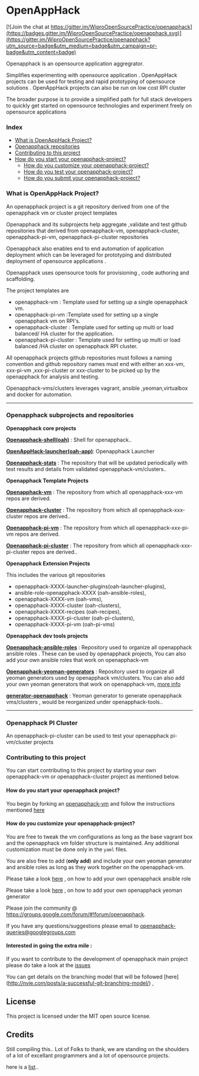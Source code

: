# OpenAppHack

[![Join the chat at https://gitter.im/WiproOpenSourcePractice/openapphack](https://badges.gitter.im/WiproOpenSourcePractice/openapphack.svg)](https://gitter.im/WiproOpenSourcePractice/openapphack?utm_source=badge&utm_medium=badge&utm_campaign=pr-badge&utm_content=badge)

Openapphack is an opensource application aggregrator.

Simplifies experimenting with opensource application . OpenAppHack projects can be used for testing and rapid prototyping of opensource solutions . OpenAppHack projects can also be run on low cost RPI cluster

The broader purpose is to provide a simplified path for full stack developers to quickly get started on opensource technologies and experiment freely on opensource applications

### Index

- [What is OpenAppHack Project?](https://github.com/WiproOpenSourcePractice/openapphack#what-is-openapphack-vm-project)
- [Openapphack repositories](https://github.com/WiproOpenSourcePractice/openapphack#openapphack-repositories)
- [Contributing to this project](https://github.com/WiproOpenSourcePractice/openapphack#contributing-to-this-project)
- [How do you start your openapphack-project?](https://github.com/WiproOpenSourcePractice/openapphack#how-do-you-start-your-openapphack-project)
  - [How do you customize your openapphack-project?](https://github.com/WiproOpenSourcePractice/openapphack#how-do-you-customize-your-openapphack-project)
  - [How do you test your openapphack-project?](https://github.com/WiproOpenSourcePractice/openapphack#how-do-you-test-your-openapphack-project)
  - [How do you submit your openapphack-project?](https://github.com/WiproOpenSourcePractice/openapphack#how-do-you-submit-your-openapphack-project)


### What is OpenAppHack Project?

An openapphack project is a git repository derived from one of the openapphack vm or cluster project templates

Openapphack and its subprojects help aggregate ,validate and test github repositories that derived from  openapphack-vm, openapphack-cluster, openapphack-pi-vm, openapphack-pi-cluster repositories

Openapphack also enables end to end automation of application deployment which can be leveraged for prototyping and distributed deployment of opensource applications . 

Openapphack uses opensource tools for provisioning , code authoring and scaffolding.

The project templates are

- openapphack-vm  : Template used for setting up a single openapphack vm. 
- openapphack-pi-vm :Template used for setting up a single openapphack vm on RPI's.
- openapphack-cluster : Template used for setting up multi or  load balanced/ HA cluster for the application.
- openapphack-pi-cluster : Template used for setting up multi or  load balanced /HA cluster on openapphack RPI cluster.

All openapphack projects github repositories must follows a naming convention and github repository names must end with either an xxx-vm, xxx-pi-vm ,xxx-pi-cluster or xxx-cluster to be picked up by the openapphack for analysis and testing.  

Openapphack-vms/clusters leverages vagrant, ansible ,yeoman,virtualbox and docker for automation. 

***

### Openapphack subprojects and repositories 

**Openapphack core projects**

[**Openapphack-shell(oah)**](https://github.com/WiproOpenSourcePractice/openapphack-shell) : Shell for openapphack.. 

[**OpenAppHack-launcher(oah-app)**](): Openapphack Launcher 

[**Openapphack-stats**](https://github.com/WiproOpenSourcePractice/openapphack-stats) : The repository that will be updated periodically with test results and details from validated openapphack-vm/clusters.. 

**Openapphack Template Projects**

[**Openapphack-vm**](https://github.com/WiproOpenSourcePractice/openapphack-vm) : The repository from which all openapphack-xxx-vm repos are derived. 

[**Openapphack-cluster**](https://github.com/WiproOpenSourcePractice/openapphack-cluster) : The repository from which all openapphack-xxx-cluster repos are derived.. 

[**Openapphack-pi-vm**](https://github.com/WiproOpenSourcePractice/openapphack-pi-vm) : The repository from which all openapphack-xxx-pi-vm repos are derived. 

[**Openapphack-pi-cluster**](https://github.com/WiproOpenSourcePractice/openapphack-pi-cluster) : The repository from which all openapphack-xxx-pi-cluster repos are derived.. 

**Openapphack Extension Projects**

This includes the various git repositories 

- openapphack-XXXX-launcher-plugins(oah-launcher-plugins),
- ansible-role-openapphack-XXXX (oah-ansible-roles),
- openapphack-XXXX-vm (oah-vms),
- openapphack-XXXX-cluster (oah-clusters),
- openapphack-XXXX-recipes (oah-recipes),
- openapphack-XXXX-pi-cluster (oah-pi-clusters),
- openapphack-XXXX-pi-vm (oah-pi-vms)

**Openapphack dev tools projects**

[**Openapphack-ansible-roles**](https://github.com/WiproOpenSourcePractice/openapphack-ansible-roles) : Repository used to organize all openapphack ansible roles . These can be used by openapphack projects, You can also add your own ansible roles that work on openapphack-vm

[**Openapphack-yeoman-generators**](https://github.com/WiproOpenSourcePractice/openapphack-yeoman-generators) : Repository used to organize  all yeoman generators used by openapphack vm/clusters. You can also add your own yeoman generators that work on openapphack-vm, [more info](https://github.com/WiproOpenSourcePractice/openapphack-yeoman-generators/wiki/Openapphack-Yeoman-Generators) 

[**generator-openapphack**](https://github.com/WiproOpenSourcePractice/generator-openapphack) : Yeoman generator to generate openapphack vms/clusters , would be reorganized under openapphack-tools.. 

***
### Openapphack PI Cluster

An openapphack-pi-cluster can be used to test your openapphack pi-vm/cluster projects



### Contributing to this project

You can start contributing to this project by starting your own openapphack-vm or openapphack-cluster project as mentioned below.

#### How do you start your openapphack project?

You begin by forking an [openapphack-vm](https://github.com/WiproOpenSourcePractice/openapphack-vm/) and follow the instructions mentioned [here](https://github.com/WiproOpenSourcePractice/openapphack-vm/blob/master/README.md)

#### How do you customize your openapphack-project?

You are free to tweak the vm configurations as long as the base vagrant box and the openapphack vm folder structure is maintained. Any additional customization must be done only in the `yaml` files.

You are also free to add (**only add**) and include your own yeoman generator and ansible roles as long as they work together on the openapphack-vm.

Please take a look [here](https://github.com/WiproOpenSourcePractice/openapphack-ansible-roles/wiki/Openapphack-Ansible-Roles) , on how to add your own openapphack ansible role

Please take a look [here](https://github.com/WiproOpenSourcePractice/openapphack-yeoman-generators/wiki/Openapphack-Yeoman-Generators) , on how to add your own openapphack yeoman generator


Please join the community @ https://groups.google.com/forum/#!forum/openapphack. 

If you have any questions/suggestions please email to [openapphack-queries@googlegroups.com](mailto:openapphack-queries@googlegroups.com) 

#### Interested in going the extra mile : 

If you want to contribute to the development of openapphack main project please do take a look at the [issues](https://github.com/WiproOpenSourcePractice/openapphack/issues)

You can get details on the branching model that will be followed [here] (http://nvie.com/posts/a-successful-git-branching-model/) , 


## License

This project is licensed under the MIT open source license.

## Credits

Still compiling this.. Lot of Folks to thank, we are standing on the shoulders of a lot of excellant programmers and a lot of opensource projects.

here is a [list](https://github.com/WiproOpenSourcePractice/openapphack/wiki/Opensource-Projects-that-got-us-where-we-are-,-and-keeps-us-inspired-to-do-more..).. 

